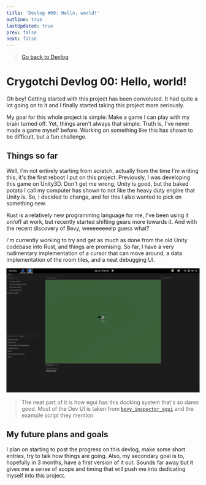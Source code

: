 ```yaml
---
title: 'Devlog #00: Hello, world!'
outline: true
lastUpdated: true
prev: false
next: false
---
```


> [Go back to Devlog](/projects/crygotchi/devlog/)

# Crygotchi Devlog 00: Hello, world!

Oh boy! Getting started with this project has been convoluted. It had quite a lot going on to it and I finally started taking this project more seriously.

My goal for this whole project is simple: Make a game I can play with my brain turned off. Yet, things aren't always that simple.
Truth is, I've never made a game myself before. Working on something like this has shown to be difficult, but a fun challenge.

## Things so far

Well, I'm not entirely starting from scratch, actually from the time I'm writing this, it's the first reboot I put on this project.
Previously, I was developing this game on Unity3D. Don't get me wrong, Unity is good, but the baked potato I call my computer has shown to not like the heavy duty engine that Unity is. So, I decided to change, and for this I also wanted to pick on something new.

Rust is a relatively new programming language for me, I've been using it on/off at work, but recently started shifting gears more towards it. And with the recent discovery of Bevy, weeeeeeeelp guess what?

I'm currently working to try and get as much as done from the old Unity codebase into Rust, and things are promising.
So far, I have a very rudimentary implementation of a cursor that can move around, a data implementation of the room tiles, and a neat debugging UI.

![00_img1.png](./00_img1.png)

> The neat part of it is how egui has this docking system that's so damn good. Most of the Dev UI is taken from [`bevy_inspector_egui`](https://crates.io/crates/bevy-inspector-egui) and the example script they mention

## My future plans and goals

I plan on starting to post the progress on this devlog, make some short entries, try to talk how things are going. Also, my secondary goal is to, hopefully in 3 months, have a first version of it out. Sounds far away but it gives me a sense of scope and timing that will push me into dedicating myself into this project.
